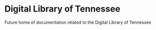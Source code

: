# Digital Library of Tennessee

Future home of documentation related to the Digital Library of Tennessee
